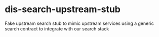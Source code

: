# dis-search-upstream-stub
Fake upstream search stub to mimic upstream services using a generic search contract to integrate with our search stack

